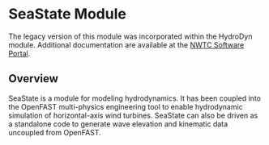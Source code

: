 # SeaState Module
The legacy version of this module was incorporated within the HydroDyn module.  Additional documentation are available
at the [NWTC Software Portal](https://nwtc.nrel.gov/HydroDyn/).

## Overview
SeaState is a module for modeling hydrodynamics. It has been coupled
into the OpenFAST multi-physics engineering tool to enable hydrodynamic
simulation of horizontal-axis wind turbines. SeaState can also be driven
as a standalone code to generate wave elevation and kinematic data uncoupled from OpenFAST.
